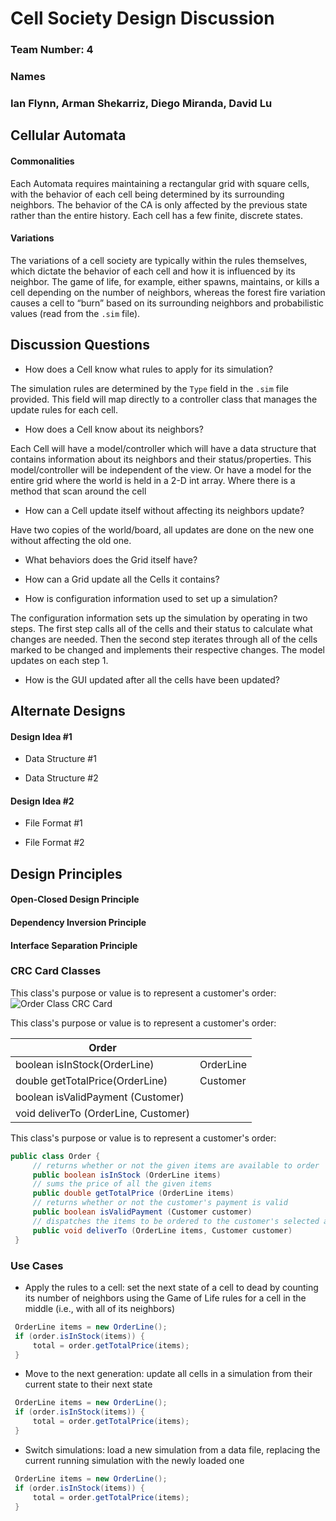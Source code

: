 # Cell Society Design Discussion
### Team Number: 4

### Names

### Ian Flynn, Arman Shekarriz, Diego Miranda, David Lu

## Cellular Automata

#### Commonalities

Each Automata requires maintaining a  rectangular grid with square cells, with the behavior of each cell being determined by its surrounding neighbors.
The behavior of the CA is only affected by the previous state rather than the entire history.
Each cell has a few finite, discrete states.

#### Variations

The variations of a cell society are typically within the rules themselves, which dictate the behavior of each cell and 
how it is influenced by its neighbor. The game of life, for example, either spawns, maintains, or kills a cell depending on the 
number of neighbors, whereas the forest fire variation causes a cell to “burn” based on its surrounding neighbors and probabilistic values 
(read from the `.sim` file).


## Discussion Questions

 * How does a Cell know what rules to apply for its simulation?

The simulation rules are determined by the `Type` field in the `.sim` file provided. This field will map directly to a controller class that manages the update rules for each cell.

 * How does a Cell know about its neighbors?

Each Cell will have a model/controller which will have a data structure that contains information about its neighbors and their status/properties. This model/controller will be independent of the view.
Or have a model for the entire grid where the world is held in a 2-D int array. Where there is a method that scan around the cell

 * How can a Cell update itself without affecting its neighbors update?

Have two copies of the world/board, all updates are done on the new one without affecting the old one.

 * What behaviors does the Grid itself have?

 * How can a Grid update all the Cells it contains?

 * How is configuration information used to set up a simulation?

The configuration information sets up the simulation by operating in two steps. The first step calls all of the cells and their status to calculate what changes are needed. 
Then the second step iterates through all of the cells marked to be changed and implements their respective changes. The model updates on each step 1.

 * How is the GUI updated after all the cells have been updated?


## Alternate Designs

#### Design Idea #1

 * Data Structure #1

 * Data Structure #2


#### Design Idea #2

 * File Format #1

 * File Format #2



## Design Principles

#### Open-Closed Design Principle


#### Dependency Inversion Principle


#### Interface Separation Principle




### CRC Card Classes

This class's purpose or value is to represent a customer's order:
![Order Class CRC Card](order_crc_card.png "Order Class")


This class's purpose or value is to represent a customer's order:

|Order| |
|---|---|
|boolean isInStock(OrderLine)         |OrderLine|
|double getTotalPrice(OrderLine)      |Customer|
|boolean isValidPayment (Customer)    | |
|void deliverTo (OrderLine, Customer) | |


This class's purpose or value is to represent a customer's order:
```java
public class Order {
     // returns whether or not the given items are available to order
     public boolean isInStock (OrderLine items)
     // sums the price of all the given items
     public double getTotalPrice (OrderLine items)
     // returns whether or not the customer's payment is valid
     public boolean isValidPayment (Customer customer)
     // dispatches the items to be ordered to the customer's selected address
     public void deliverTo (OrderLine items, Customer customer)
 }
 ```
 

### Use Cases

 * Apply the rules to a cell: set the next state of a cell to dead by counting its number of neighbors using the Game of Life rules for a cell in the middle (i.e., with all of its neighbors)
```java
 OrderLine items = new OrderLine();
 if (order.isInStock(items)) {
     total = order.getTotalPrice(items);
 }
```

 * Move to the next generation: update all cells in a simulation from their current state to their next state
```java
 OrderLine items = new OrderLine();
 if (order.isInStock(items)) {
     total = order.getTotalPrice(items);
 }
```

 * Switch simulations: load a new simulation from a data file, replacing the current running simulation with the newly loaded one
```java
 OrderLine items = new OrderLine();
 if (order.isInStock(items)) {
     total = order.getTotalPrice(items);
 }
```
